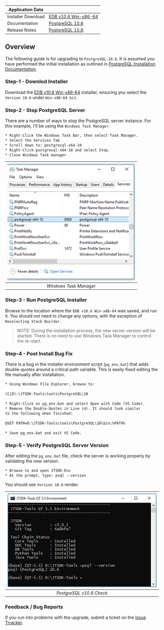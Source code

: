 
| Application Data ||
| ---| --- |
| Installer Download | [EDB v10.6 Win-x86-64](https://www.enterprisedb.com/downloads/postgres-postgresql-downloads) |
| Documentation | [PostgreSQL 10.6](https://www.postgresql.org/docs/10/index.html) |
| Release Notes | [PostgreSQL 10.6](https://www.postgresql.org/docs/10/release-10-6.html) |

## Overview

The following guide is for upgrading to `PostgreSQL-10.6`. It
is assumed you have performed the initial installation as outlined in
[PostgreSQL Installation Documentation](../Install-PostgreSQL.md).


### Step-1 - Downlod Installer

Download the [EDB v10.6 Win-x86-64](https://www.enterprisedb.com/downloads/postgres-postgresql-downloads) installer, ensuring you select the `Version 10.6` under `Win-x86-64 bit`.

### Step-2 - Stop PostgreSQL Server

There are a number of ways to stop the PostgreSQL server instance. For this
example, I'll be using the `Windows Task Manager`.

``` shell
* Right-Click the Windows Task Bar, then select Task Manager.
* Select the Services Tab
* Scroll down to: postgresql-x64-10
* Right-Click postgresql-x64-10 and select Stop.
* Close Windows Task manager
```

| ![Task Manager](../images/3.0.2/pg-task-manager.PNG?raw=true) |
|:--:|
| *Windows Task Manager* |

### Step-3 - Run PostgreSQL Installer

Browse to the location where the `EDB v10.6 Win-x86-64` was saved, and run it. You should not need to change any options, with the exception of `Deselecting Stack Builder`.

>NOTE: During the installation process, the new server version will be started. There is no need to use Windows Task Manager to control the
re-start.

### Step-4 - Post Install Bug Fix

There is a bug in the installer environment script (`pg_env.bat`) that adds double-quotes around a critical path variable. This is easily fixed editing the file manually after installation.

``` shell
* Using Windows File Explorer, browse to:

(C|D):\JTSDK-Tools\tools\PostgreSQL\10

* Right-Click on pg_env.bat and select Open with Code (VS Code).
* Remove the Double-Quotes in Line (4). It should look similar
to the following when finished:

@SET PATH=D:\JTSDK-Tools\tools\PostgreSQL\10\bin;%PATH%

* Save pg_env.bat and exit VS Code.
```

### Step-5 - Verify PostgreSQL Server Version
After editing the `pg_env.bat` file, check the server is working properly by validating the new version.

``` shell
* Browse to and open JTSDK-Env
* At the prompt, type: psql --version
```

You should see `Version 10.6` render.

| ![PostgreSQL version](../images/3.0.2/pg-version-10.6.PNG?raw=true) |
|:--:|
| *PostgreSQL v10.6 Check* |

### Feedback / Bug Reports
If you run into problems with the upgrade, submit a ticket on the
[Issue Trracker](https://github.com/KI7MT/jtsdk-dotnet-core/issues).